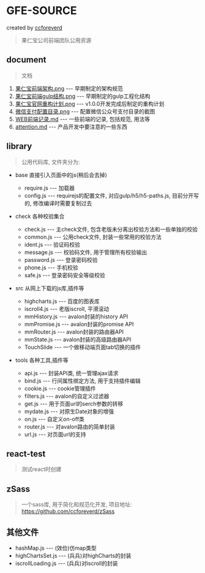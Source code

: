 
# GFE-SOURCE

created by [ccforeverd](https://github.com/ccforeverd)

> 果仁宝公司前端团队公用资源


## document

> 文档

1. [果仁宝前端架构.png](https://github.com/starbbs/GFE-SOURCE/blob/master/document/1.%E6%9E%9C%E4%BB%81%E5%AE%9D%E5%89%8D%E7%AB%AF%E6%9E%B6%E6%9E%84.png) --- 早期制定的架构规范
2. [果仁宝前端gulp结构.png](https://github.com/starbbs/GFE-SOURCE/blob/master/document/2.%E6%9E%9C%E4%BB%81%E5%AE%9D%E5%89%8D%E7%AB%AFgulp%E7%BB%93%E6%9E%84.png) --- 早期制定的gulp工程化结构
3. [果仁宝官网重构计划.png](https://github.com/starbbs/GFE-SOURCE/blob/master/document/3.%E6%9E%9C%E4%BB%81%E5%AE%9D%E5%AE%98%E7%BD%91%E9%87%8D%E6%9E%84%E8%AE%A1%E5%88%92.png) --- v1.0.0开发完成后制定的重构计划
4. [微信支付配置目录.png](https://github.com/starbbs/GFE-SOURCE/blob/master/document/4.%E5%BE%AE%E4%BF%A1%E6%94%AF%E4%BB%98%E9%85%8D%E7%BD%AE%E7%9B%AE%E5%BD%95.png) --- 配置微信公众号支付目录的截图
5. [WEB前端记录.md](https://github.com/starbbs/GFE-SOURCE/blob/master/document/5.WEB%E5%89%8D%E7%AB%AF%E8%AE%B0%E5%BD%95.md) --- 一些前端的记录, 包括规范, 用法等
6. [attention.md](https://github.com/starbbs/GFE-SOURCE/blob/master/document/6.attention.md) --- 产品开发中要注意的一些东西


## library

> 公用代码库, 文件夹分为:

- base  直接引入页面中的js(稍后会去掉)

	- require.js --- 加载器
	- config.js --- requirejs的配置文件, 对应gulp/h5/h5-paths.js, 目前分开写的, 修改编译时需要复制过去

- check 各种校验集合

	- check.js --- 主check文件, 包含老版未分离出校验方法和一些单独的校验
	- common.js --- 公用check文件, 封装一些常用的校验方法
	- ident.js --- 验证码校验
	- message.js --- 校验码文件, 用于管理所有校验输出
	- password.js --- 登录密码校验
	- phone.js --- 手机校验
	- safe.js --- 登录密码安全等级校验

- src   从网上下载的js库,插件等

	- highcharts.js --- 百度的图表库
	- iscroll4.js --- 老版iscroll, 平滑滚动
	- mmHistory.js --- avalon封装的history API
	- mmPromise.js --- avalon封装的promise API
	- mmRouter.js --- avalon封装的路由器API
	- mmState.js --- avalon封装的高级路由器API
	- TouchSlide --- 一个做移动端页面tab切换的插件

- tools 各种工具,插件等

	- api.js --- 封装API类, 统一管理ajax请求
	- bind.js --- 行间属性绑定方法, 用于支持插件编辑
	- cookie.js --- cookie管理插件
	- filters.js --- avalon的自定义过滤器
	- get.js --- 用于页面url的serch参数的转移
	- mydate.js --- 对原生Date对象的增强
	- on.js --- 自定义on-off类
	- router.js --- 对avalon路由的简单封装
	- url.js --- 对页面url的支持


## react-test

> 测试react时创建


## zSass

> 一个sass库, 用于简化和规范化开发, 项目地址: <https://github.com/ccforeverd/zSass>


## 其他文件

- hashMap.js --- (效俭)仿map类型
- highChartsSet.js --- (兵兵)对highCharts的封装
- iscrollLoading.js --- (兵兵)对iscroll的封装


